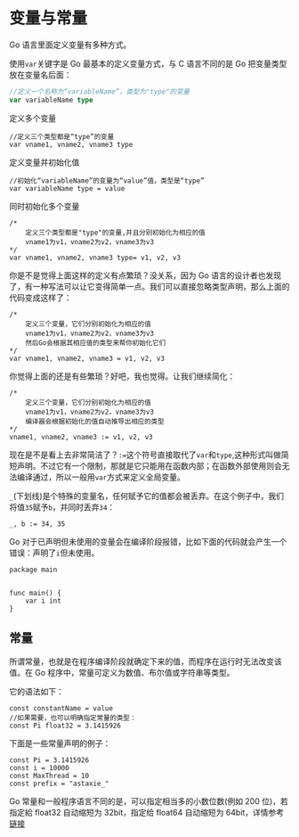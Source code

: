 # 变量与常量

Go 语言里面定义变量有多种方式。

使用`var`关键字是 Go 最基本的定义变量方式，与 C 语言不同的是 Go 把变量类型放在变量名后面：

```go
//定义一个名称为“variableName”，类型为"type"的变量
var variableName type
```

定义多个变量

```
//定义三个类型都是“type”的变量
var vname1, vname2, vname3 type
```

定义变量并初始化值

```
//初始化“variableName”的变量为“value”值，类型是“type”
var variableName type = value
```

同时初始化多个变量

```
/*
    定义三个类型都是"type"的变量,并且分别初始化为相应的值
    vname1为v1，vname2为v2，vname3为v3
*/
var vname1, vname2, vname3 type= v1, v2, v3
```

你是不是觉得上面这样的定义有点繁琐？没关系，因为 Go 语言的设计者也发现了，有一种写法可以让它变得简单一点。我们可以直接忽略类型声明，那么上面的代码变成这样了：

```
/*
    定义三个变量，它们分别初始化为相应的值
    vname1为v1，vname2为v2，vname3为v3
    然后Go会根据其相应值的类型来帮你初始化它们
*/
var vname1, vname2, vname3 = v1, v2, v3
```

你觉得上面的还是有些繁琐？好吧，我也觉得。让我们继续简化：

```
/*
    定义三个变量，它们分别初始化为相应的值
    vname1为v1，vname2为v2，vname3为v3
    编译器会根据初始化的值自动推导出相应的类型
*/
vname1, vname2, vname3 := v1, v2, v3
```

现在是不是看上去非常简洁了？`:=`这个符号直接取代了`var`和`type`,这种形式叫做简短声明。不过它有一个限制，那就是它只能用在函数内部；在函数外部使用则会无法编译通过，所以一般用`var`方式来定义全局变量。

`_`(下划线)是个特殊的变量名，任何赋予它的值都会被丢弃。在这个例子中，我们将值`35`赋予`b`，并同时丢弃`34`：

```
_, b := 34, 35
```

Go 对于已声明但未使用的变量会在编译阶段报错，比如下面的代码就会产生一个错误：声明了`i`但未使用。

```
package main


func main() {
    var i int
}
```

## 常量

所谓常量，也就是在程序编译阶段就确定下来的值，而程序在运行时无法改变该值。在 Go 程序中，常量可定义为数值、布尔值或字符串等类型。

它的语法如下：

```
const constantName = value
//如果需要，也可以明确指定常量的类型：
const Pi float32 = 3.1415926
```

下面是一些常量声明的例子：

```
const Pi = 3.1415926
const i = 10000
const MaxThread = 10
const prefix = "astaxie_"
```

Go 常量和一般程序语言不同的是，可以指定相当多的小数位数(例如 200 位)，若指定給 float32 自动缩短为 32bit，指定给 float64 自动缩短为 64bit，详情参考[链接](http://golang.org/ref/spec#Constants)
